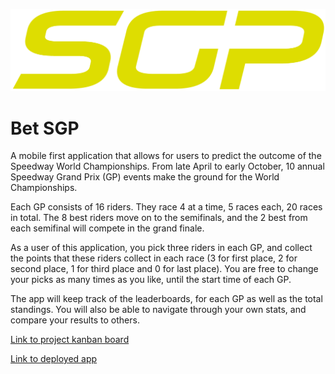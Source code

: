 ![](/public/logo-2022.png)

# Bet SGP

A mobile first application that allows for users to predict the outcome of the Speedway World Championships. From late April to early October, 10 annual Speedway Grand Prix (GP) events make the ground for the World Championships.

Each GP consists of 16 riders. They race 4 at a time, 5 races each, 20 races in total. The 8 best riders move on to the semifinals, and the 2 best from each semifinal will compete in the grand finale.

As a user of this application, you pick three riders in each GP, and collect the points that these riders collect in each race (3 for first place, 2 for second place, 1 for third place and 0 for last place). You are free to change your picks as many times as you like, until the start time of each GP.

The app will keep track of the leaderboards, for each GP as well as the total standings. You will also be able to navigate through your own stats, and compare your results to others.

[Link to project kanban board](https://github.com/users/albinario/projects/3)

[Link to deployed app](https://fed22m-exjobb-albinario-albin-lindeborgs-projects.vercel.app/)
